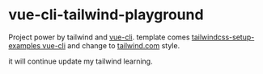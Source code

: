 # vue-cli-tailwind-playground

Project power by tailwind and [vue-cli](https://cli.vuejs.org/zh/guide/). template comes [tailwindcss-setup-examples vue-cli](https://github.com/tailwindlabs/tailwindcss-setup-examples/tree/master/examples/vue-cli) and change to [tailwind.com](https://tailwindcss.com/) style.

it will continue update my tailwind learning.
